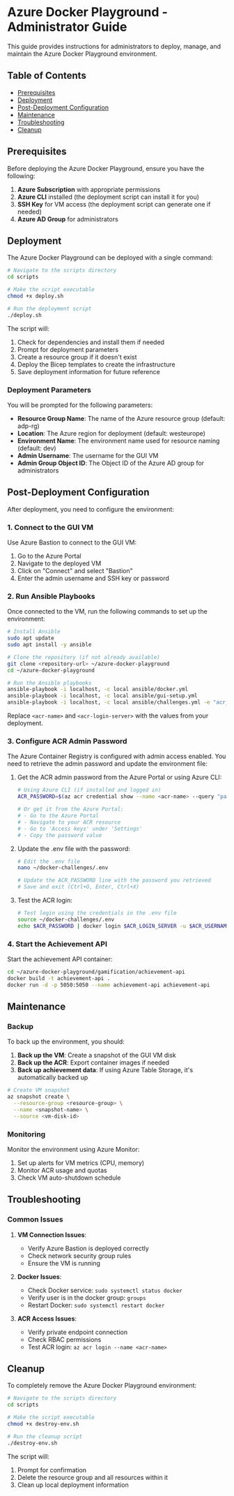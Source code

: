 # Azure Docker Playground - Administrator Guide

This guide provides instructions for administrators to deploy, manage, and maintain the Azure Docker Playground environment.

## Table of Contents

- [Prerequisites](#prerequisites)
- [Deployment](#deployment)
- [Post-Deployment Configuration](#post-deployment-configuration)
- [Maintenance](#maintenance)
- [Troubleshooting](#troubleshooting)
- [Cleanup](#cleanup)

## Prerequisites

Before deploying the Azure Docker Playground, ensure you have the following:

1. **Azure Subscription** with appropriate permissions
2. **Azure CLI** installed (the deployment script can install it for you)
3. **SSH Key** for VM access (the deployment script can generate one if needed)
4. **Azure AD Group** for administrators

## Deployment

The Azure Docker Playground can be deployed with a single command:

```bash
# Navigate to the scripts directory
cd scripts

# Make the script executable
chmod +x deploy.sh

# Run the deployment script
./deploy.sh
```

The script will:
1. Check for dependencies and install them if needed
2. Prompt for deployment parameters
3. Create a resource group if it doesn't exist
4. Deploy the Bicep templates to create the infrastructure
5. Save deployment information for future reference

### Deployment Parameters

You will be prompted for the following parameters:

- **Resource Group Name**: The name of the Azure resource group (default: adp-rg)
- **Location**: The Azure region for deployment (default: westeurope)
- **Environment Name**: The environment name used for resource naming (default: dev)
- **Admin Username**: The username for the GUI VM
- **Admin Group Object ID**: The Object ID of the Azure AD group for administrators

## Post-Deployment Configuration

After deployment, you need to configure the environment:

### 1. Connect to the GUI VM

Use Azure Bastion to connect to the GUI VM:

1. Go to the Azure Portal
2. Navigate to the deployed VM
3. Click on "Connect" and select "Bastion"
4. Enter the admin username and SSH key or password

### 2. Run Ansible Playbooks

Once connected to the VM, run the following commands to set up the environment:

```bash
# Install Ansible
sudo apt update
sudo apt install -y ansible

# Clone the repository (if not already available)
git clone <repository-url> ~/azure-docker-playground
cd ~/azure-docker-playground

# Run the Ansible playbooks
ansible-playbook -i localhost, -c local ansible/docker.yml
ansible-playbook -i localhost, -c local ansible/gui-setup.yml
ansible-playbook -i localhost, -c local ansible/challenges.yml -e "acr_name=<acr-name> acr_login_server=<acr-login-server>"
```

Replace `<acr-name>` and `<acr-login-server>` with the values from your deployment.

### 3. Configure ACR Admin Password

The Azure Container Registry is configured with admin access enabled. You need to retrieve the admin password and update the environment file:

1. Get the ACR admin password from the Azure Portal or using Azure CLI:

   ```bash
   # Using Azure CLI (if installed and logged in)
   ACR_PASSWORD=$(az acr credential show --name <acr-name> --query "passwords[0].value" -o tsv)
   
   # Or get it from the Azure Portal:
   # - Go to the Azure Portal
   # - Navigate to your ACR resource
   # - Go to 'Access keys' under 'Settings'
   # - Copy the password value
   ```

2. Update the .env file with the password:

   ```bash
   # Edit the .env file
   nano ~/docker-challenges/.env
   
   # Update the ACR_PASSWORD line with the password you retrieved
   # Save and exit (Ctrl+O, Enter, Ctrl+X)
   ```

3. Test the ACR login:

   ```bash
   # Test login using the credentials in the .env file
   source ~/docker-challenges/.env
   echo $ACR_PASSWORD | docker login $ACR_LOGIN_SERVER -u $ACR_USERNAME --password-stdin
   ```

### 4. Start the Achievement API

Start the achievement API container:

```bash
cd ~/azure-docker-playground/gamification/achievement-api
docker build -t achievement-api .
docker run -d -p 5050:5050 --name achievement-api achievement-api
```

## Maintenance

### Backup

To back up the environment, you should:

1. **Back up the VM**: Create a snapshot of the GUI VM disk
2. **Back up the ACR**: Export container images if needed
3. **Back up achievement data**: If using Azure Table Storage, it's automatically backed up

```bash
# Create VM snapshot
az snapshot create \
  --resource-group <resource-group> \
  --name <snapshot-name> \
  --source <vm-disk-id>
```

### Monitoring

Monitor the environment using Azure Monitor:

1. Set up alerts for VM metrics (CPU, memory)
2. Monitor ACR usage and quotas
3. Check VM auto-shutdown schedule

## Troubleshooting

### Common Issues

1. **VM Connection Issues**:
   - Verify Azure Bastion is deployed correctly
   - Check network security group rules
   - Ensure the VM is running

2. **Docker Issues**:
   - Check Docker service: `sudo systemctl status docker`
   - Verify user is in the docker group: `groups`
   - Restart Docker: `sudo systemctl restart docker`

3. **ACR Access Issues**:
   - Verify private endpoint connection
   - Check RBAC permissions
   - Test ACR login: `az acr login --name <acr-name>`

## Cleanup

To completely remove the Azure Docker Playground environment:

```bash
# Navigate to the scripts directory
cd scripts

# Make the script executable
chmod +x destroy-env.sh

# Run the cleanup script
./destroy-env.sh
```

The script will:
1. Prompt for confirmation
2. Delete the resource group and all resources within it
3. Clean up local deployment information
